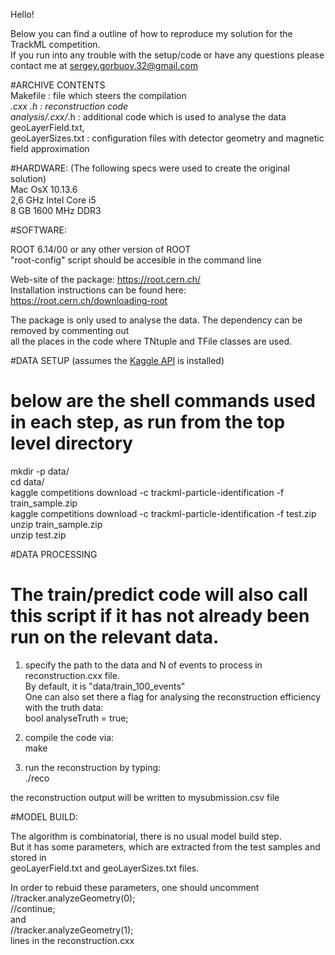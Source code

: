 Hello!  

Below you can find a outline of how to reproduce my solution for the TrackML competition.  
If you run into any trouble with the setup/code or have any questions please contact me at sergey.gorbuov.32@gmail.com  

#ARCHIVE CONTENTS  
Makefile            : file which steers the compilation  
*.cxx *.h           : reconstruction code  
analysis/*.cxx/*.h  : additional code which is used to analyse the data  
geoLayerField.txt,  
geoLayerSizes.txt   : configuration files with detector geometry and magnetic field approximation  


#HARDWARE: (The following specs were used to create the original solution)  
Mac OsX 10.13.6  
2,6 GHz Intel Core i5  
8 GB 1600 MHz DDR3  


#SOFTWARE:  

ROOT 6.14/00 or any other version of ROOT   
"root-config" script should be accesible in the command line   

Web-site of the package: https://root.cern.ch/   
Installation instructions can be found here: https://root.cern.ch/downloading-root  

The package is only used to analyse the data. The dependency can be removed by commenting out   
all the places in the code where TNtuple and TFile classes are used.  


#DATA SETUP (assumes the [Kaggle API](https://github.com/Kaggle/kaggle-api) is installed)  
# below are the shell commands used in each step, as run from the top level directory  

mkdir -p data/  
cd data/  
kaggle competitions download -c trackml-particle-identification -f train_sample.zip  
kaggle competitions download -c trackml-particle-identification -f test.zip  
unzip train_sample.zip  
unzip test.zip  

#DATA PROCESSING  
# The train/predict code will also call this script if it has not already been run on the relevant data.  

1. specify the path to the data and N of events to process in reconstruction.cxx file.   
By default, it is "data/train_100_events"  
One can also set there a flag for analysing the reconstruction efficiency with the truth data:  
bool analyseTruth = true;  

2. compile the code via:  
make  

3. run the reconstruction by typing:  
./reco  

the reconstruction output will be written to mysubmission.csv file  


#MODEL BUILD:  

The algorithm is combinatorial, there is no usual model build step.   
But it has some parameters, which are extracted from the test samples and stored in    
geoLayerField.txt and  geoLayerSizes.txt files.   

In order to rebuid these parameters, one should uncomment   
  //tracker.analyzeGeometry(0);     
  //continue;  
and  
  //tracker.analyzeGeometry(1);  
lines in the reconstruction.cxx  